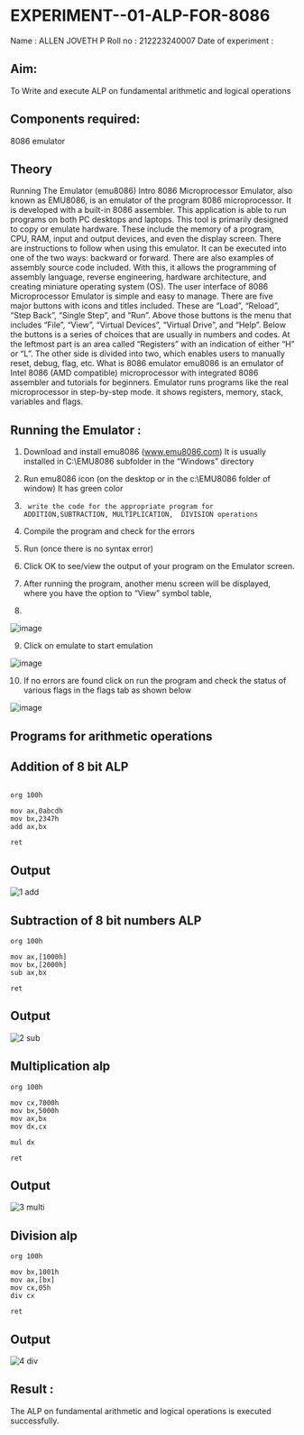 # EXPERIMENT--01-ALP-FOR-8086
Name : ALLEN JOVETH P
Roll no : 212223240007
Date of experiment :





## Aim: 
To Write and execute ALP on fundamental arithmetic and logical operations
## Components required: 
8086  emulator 
## Theory 
Running The Emulator (emu8086) Intro 8086 Microprocessor Emulator, also known as EMU8086, is an emulator of the program 8086 microprocessor. It is developed with a built-in 8086 assembler. This application is able to run programs on both PC desktops and laptops. This tool is primarily designed to copy or emulate hardware. These include the memory of a program, CPU, RAM, input and output devices, and even the display screen. There are instructions to follow when using this emulator. It can be executed into one of the two ways: backward or forward. There are also examples of assembly source code included. With this, it allows the programming of assembly language, reverse engineering, hardware architecture, and creating miniature operating system (OS). The user interface of 8086 Microprocessor Emulator is simple and easy to manage. There are five major buttons with icons and titles included. These are “Load”, “Reload”, “Step Back”, “Single Step”, and “Run”. Above those buttons is the menu that includes “File”, “View”, “Virtual Devices”, “Virtual Drive”, and “Help”. Below the buttons is a series of choices that are usually in numbers and codes. At the leftmost part is an area called “Registers” with an indication of either “H” or “L”. The other side is divided into two, which enables users to manually reset, debug, flag, etc. What is 8086 emulator emu8086 is an emulator of Intel 8086 (AMD compatible) microprocessor with integrated 8086 assembler and tutorials for beginners. Emulator runs programs like the real microprocessor in step-by-step mode. it shows registers, memory, stack, variables and flags.


 ## Running the Emulator :
1.	Download and install emu8086 (www.emu8086.com) It is usually installed in C:\EMU8086 subfolder in the “Windows” directory
2.	  Run  emu8086 icon (on the desktop or in the c:\EMU8086 folder of window) It has green color 
 
 
3.		write the code for the appropriate program for ADDITION,SUBTRACTION, MULTIPLICATION,  DIVISION operations 

4.	 Compile the program and check for the errors 
5.	Run (once there is no syntax error) 

6.	Click OK to see/view the output of your program on the Emulator screen. 


7.	After running the program, another menu screen will be displayed, where you have the option to “View” symbol table,
8.	 


![image](https://user-images.githubusercontent.com/36288975/189273263-d65baae9-4b8f-4723-afb3-c0ffa4052b04.png)











9.	Click on emulate to start emulation 








![image](https://user-images.githubusercontent.com/36288975/189273273-9bb36ec1-e2e8-4892-8d35-37707332bfdc.png)








10.	If no errors are found click on run the program and check the status of various flags in the flags tab as shown below 






![image](https://user-images.githubusercontent.com/36288975/189273277-113a2a33-4a40-4ff8-95a5-ecd3a1f504fe.png)







## Programs for arithmetic  operations

## Addition  of 8 bit ALP 

```

org 100h

mov ax,0abcdh
mov bx,2347h
add ax,bx

ret
```






## Output 
![1 add](https://github.com/user-attachments/assets/a0e635f3-b202-46fc-8404-1396e7d742ba)
 
## Subtraction   of 8 bit numbers  ALP 

```
org 100h

mov ax,[1000h]
mov bx,[2000h]
sub ax,bx

ret
```




 
## Output  
![2 sub](https://github.com/user-attachments/assets/76ef41a3-115a-43b0-bcc7-7edbdd62db35)

## Multiplication alp 
 
```
org 100h  

mov cx,7000h
mov bx,5000h
mov ax,bx 
mov dx,cx 

mul dx   

ret

```

 ## Output  
![3 multi](https://github.com/user-attachments/assets/df148b66-dc04-4aad-941c-2d2d250f7d93)

## Division alp 
```
org 100h  

mov bx,1001h
mov ax,[bx]
mov cx,05h
div cx 

ret
```
## Output  
![4 div](https://github.com/user-attachments/assets/21fecf92-cff7-41de-a9d9-e9d77851518f)

## Result :
The ALP on fundamental arithmetic and logical operations is executed successfully.
 








